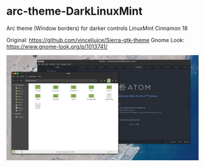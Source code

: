 # arc-theme-DarkLinuxMint
Arc theme (Window borders) for darker controls LinuxMint Cinnamon 18

Original: https://github.com/vinceliuice/Sierra-gtk-theme
Gnome Look: https://www.gnome-look.org/p/1013741/

![alt text](https://github.com/ZorencenR/arc-theme-DarkLinuxMint/blob/master/theme.png)
